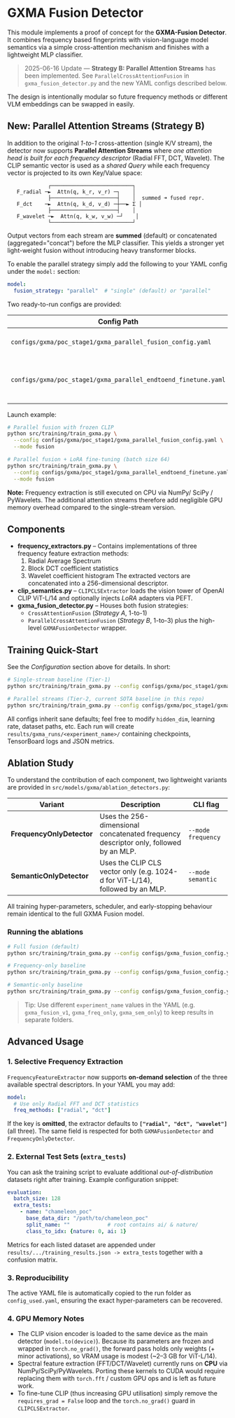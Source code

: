 # GXMA Fusion Detector

This module implements a proof of concept for the **GXMA-Fusion Detector**. It
combines frequency based fingerprints with vision-language model semantics
via a simple cross-attention mechanism and finishes with a lightweight MLP
classifier.

> 2025-06-16  Update — **Strategy B: Parallel Attention Streams** has been implemented.  See
> `ParallelCrossAttentionFusion` in `gxma_fusion_detector.py` and the new YAML
> configs described below.

The design is intentionally modular so future frequency methods or different
VLM embeddings can be swapped in easily.

## New: Parallel Attention Streams (Strategy B)

In addition to the original *1-to-1* cross-attention (single K/V stream), the
detector now supports **Parallel Attention Streams** where *one attention head
is built for each frequency descriptor* (Radial FFT, DCT, Wavelet).  The CLIP
semantic vector is used as a *shared Query* while each frequency vector is
projected to its own Key/Value space:

```
             ┌──────────────────────────┐
   F_radial ─►  Attn(q, k_r, v_r) ─┐    │
             ├─────────────────────┤    │  summed ➜ fused repr.
   F_dct    ─►  Attn(q, k_d, v_d) ─┼──► Σ │
             ├─────────────────────┤    │
   F_wavelet ─►  Attn(q, k_w, v_w) ─┘    │
             └──────────────────────────┘
```

Output vectors from each stream are **summed** (default) or concatenated
(aggregated="concat") before the MLP classifier.  This yields a stronger yet
light-weight fusion without introducing heavy transformer blocks.

To enable the parallel strategy simply add the following to your YAML config
under the `model:` section:

```yaml
model:
  fusion_strategy: "parallel"  # "single" (default) or "parallel"
```

Two ready-to-run configs are provided:

| Config Path | Description |
|-------------|-------------|
| `configs/gxma/poc_stage1/gxma_parallel_fusion_config.yaml` | Parallel fusion, frozen CLIP |
| `configs/gxma/poc_stage1/gxma_parallel_endtoend_finetune.yaml` | Parallel fusion + LoRA fine-tuning of CLIP |

Launch example:

```bash
# Parallel fusion with frozen CLIP
python src/training/train_gxma.py \
  --config configs/gxma/poc_stage1/gxma_parallel_fusion_config.yaml \
  --mode fusion

# Parallel fusion + LoRA fine-tuning (batch size 64)
python src/training/train_gxma.py \
  --config configs/gxma/poc_stage1/gxma_parallel_endtoend_finetune.yaml \
  --mode fusion
```

**Note:** Frequency extraction is still executed on CPU via NumPy/ SciPy /
PyWavelets.  The additional attention streams therefore add negligible GPU
memory overhead compared to the single-stream version.

## Components

- **frequency_extractors.py** – Contains implementations of three frequency
  feature extraction methods:
  1. Radial Average Spectrum
  2. Block DCT coefficient statistics
  3. Wavelet coefficient histogram
  The extracted vectors are concatenated into a 256-dimensional descriptor.
- **clip_semantics.py** – `CLIPCLSExtractor` loads the vision tower of
  OpenAI CLIP ViT-L/14 and optionally injects *LoRA* adapters via PEFT.
- **gxma_fusion_detector.py** – Houses both fusion strategies:
  - `CrossAttentionFusion` (*Strategy A*, 1-to-1)
  - `ParallelCrossAttentionFusion` (*Strategy B*, 1-to-3)
  plus the high-level `GXMAFusionDetector` wrapper.

## Training Quick-Start

See the *Configuration* section above for details.  In short:

```bash
# Single-stream baseline (Tier-1)
python src/training/train_gxma.py --config configs/gxma/poc_stage1/gxma_fusion_config.yaml --mode fusion

# Parallel streams (Tier-2, current SOTA baseline in this repo)
python src/training/train_gxma.py --config configs/gxma/poc_stage1/gxma_parallel_fusion_config.yaml --mode fusion
```

All configs inherit sane defaults; feel free to modify `hidden_dim`, learning
rate, dataset paths, etc.  Each run will create
`results/gxma_runs/<experiment_name>/` containing checkpoints, TensorBoard
logs and JSON metrics.

## Ablation Study

To understand the contribution of each component, two lightweight variants are provided in `src/models/gxma/ablation_detectors.py`:

| Variant | Description | CLI flag |
|---------|-------------|----------|
| **FrequencyOnlyDetector** | Uses the 256-dimensional concatenated frequency descriptor only, followed by an MLP. | `--mode frequency` |
| **SemanticOnlyDetector**  | Uses the CLIP CLS vector only (e.g. 1024-d for ViT-L/14), followed by an MLP. | `--mode semantic` |

All training hyper-parameters, scheduler, and early-stopping behaviour remain identical to the full GXMA Fusion model.

### Running the ablations

```bash
# Full fusion (default)
python src/training/train_gxma.py --config configs/gxma_fusion_config.yaml --mode fusion

# Frequency-only baseline
python src/training/train_gxma.py --config configs/gxma_fusion_config.yaml --mode frequency

# Semantic-only baseline
python src/training/train_gxma.py --config configs/gxma_fusion_config.yaml --mode semantic
```

> Tip: Use different `experiment_name` values in the YAML (e.g. `gxma_fusion_v1`, `gxma_freq_only`, `gxma_sem_only`) to keep results in separate folders.

## Advanced Usage

### 1. Selective Frequency Extraction

`FrequencyFeatureExtractor` now supports **on-demand selection** of the three
available spectral descriptors.  In your YAML you may add:

```yaml
model:
  # Use only Radial FFT and DCT statistics
  freq_methods: ["radial", "dct"]
```

If the key is **omitted**, the extractor defaults to **`["radial", "dct", "wavelet"]`** (all three).
The same field is respected for both `GXMAFusionDetector` and
`FrequencyOnlyDetector`.

### 2. External Test Sets (`extra_tests`)

You can ask the training script to evaluate additional *out-of-distribution*
datasets right after training.  Example configuration snippet:

```yaml
evaluation:
  batch_size: 128
  extra_tests:
    - name: "chameleon_poc"
      base_data_dir: "/path/to/chameleon_poc"
      split_name: ""            # root contains ai/ & nature/
      class_to_idx: {nature: 0, ai: 1}
```

Metrics for each listed dataset are appended under
`results/.../training_results.json -> extra_tests` together with a confusion
matrix.

### 3. Reproducibility

The active YAML file is automatically copied to the run folder as
`config_used.yaml`, ensuring the exact hyper-parameters can be recovered.

### 4. GPU Memory Notes

* The CLIP vision encoder is loaded to the same device as the main detector
  (`model.to(device)`).  Because its parameters are frozen and wrapped in
  `torch.no_grad()`, the forward pass holds only weights (+ minor activations),
  so VRAM usage is modest (~2–3 GB for ViT-L/14).
* Spectral feature extraction (FFT/DCT/Wavelet) currently runs on **CPU** via
  NumPy/SciPy/PyWavelets.  Porting these kernels to CUDA would require
  replacing them with `torch.fft` / custom GPU ops and is left as future
  work.
* To fine-tune CLIP (thus increasing GPU utilisation) simply remove the
  `requires_grad = False` loop and the `torch.no_grad()` guard in
  `CLIPCLSExtractor`.

